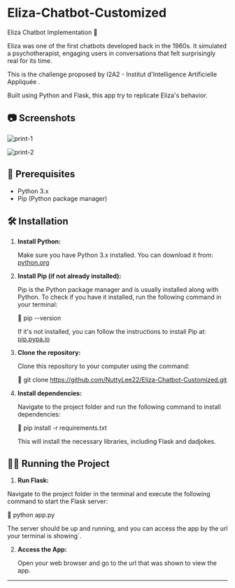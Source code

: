 # Eliza-Chatbot-Customized

   Eliza Chatbot Implementation 🤖

   Eliza was one of the first chatbots developed back in the 1960s. It simulated a psychotherapist, engaging users in conversations that felt surprisingly real for its time. 

   This is the challenge proposed by I2A2 - Institut d'Intelligence Artificielle Appliquée .

   Built using Python and Flask, this app try to replicate Eliza's behavior. 

## 📷 Screenshots 

   ![print-1](https://github.com/NuttyLee22/Eliza-Chatbot-Customized/assets/68132085/f805c7a8-9e89-40ee-b625-2ca7aa83142e)

   ![print-2](https://github.com/NuttyLee22/Eliza-Chatbot-Customized/assets/68132085/dfa2de7e-f7fa-410b-9541-2178608cc4ad)


## 📝 Prerequisites

- Python 3.x
- Pip (Python package manager)

## 🛠️ Installation

1. **Install Python:**

   Make sure you have Python 3.x installed. You can download it from: [python.org](https://www.python.org/downloads/)

2. **Install Pip (if not already installed):**

   Pip is the Python package manager and is usually installed along with Python. To check if you have it installed, run the following command in your terminal:

      📌 pip --version

   If it's not installed, you can follow the instructions to install Pip at: [pip.pypa.io](https://pip.pypa.io/en/stable/installation/)

3. **Clone the repository:**

   Clone this repository to your computer using the command:

     📌 git clone https://github.com/NuttyLee22/Eliza-Chatbot-Customized.git

4. **Install dependencies:**

   Navigate to the project folder and run the following command to install dependencies:

    📌 pip install -r requirements.txt

   This will install the necessary libraries, including Flask and dadjokes.

## 👨‍💻 Running the Project

1. **Run Flask:**
 
  Navigate to the project folder in the terminal and execute the following command to start the Flask server:

   📌 python app.py

  The server should be up and running, and you can access the app by the url your terminal is showing`.

2. **Access the App:**

   Open your web browser and go to the url that was shown to view the app.

---






